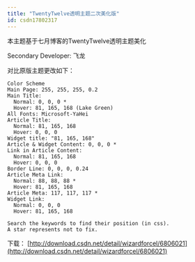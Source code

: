 ```yaml
---
title: "TwentyTwelve透明主题二次美化版"
id: csdn17802317
---
```


本主题基于七月博客的TwentyTwelve透明主题美化

Secondary Developer: 飞龙

对比原版主题更改如下：

```
Color Scheme
Main Page: 255, 255, 255, 0.2
Main Title:
  Normal: 0, 0, 0 *
  Hover: 81, 165, 168 (Lake Green)
All Fonts: Microsoft-YaHei
Article Title:
  Normal: 81, 165, 168
  Hover: 0, 0, 0
Widget title: "81, 165, 168"
Article & Widget Content: 0, 0, 0 *
Link in Article Content:
  Normal: 81, 165, 168
  Hover: 0, 0, 0
Border Line: 0, 0, 0, 0.24
Article Meta Link:
  Normal: 88, 88, 88 *
  Hover: 81, 165, 168
Article Meta: 117, 117, 117 *
Widget Link:
  Normal: 0, 0, 0
  Hover: 81, 165, 168

Search the keywords to find their position (in css).
A star represents not to fix.
```

下载： [http://download.csdn.net/detail/wizardforcel/6806021](http://download.csdn.net/detail/wizardforcel/6806021)